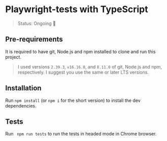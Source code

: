# Playwright-tests with TypeScript

> Status: Ongoing 🔄

## Pre-requirements

It is required to have git, Node.js and npm installed to clone and run this project.

> I used versions `2.39.3`, `v16.16.0`, and `8.11.0` of git, Node.js and npm, respectively. I suggest you use the same
> or later LTS versions.

## Installation

Run `npm install` (or `npm i` for the short version) to install the dev dependencies.

## Tests

Run ` npm run tests` to run the tests in headed mode in Chrome browser.
